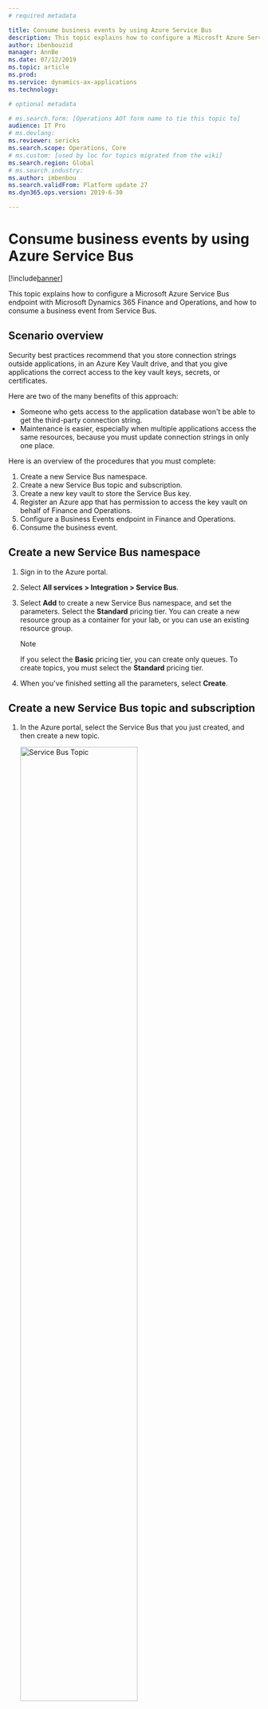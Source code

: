 ```yaml
---
# required metadata

title: Consume business events by using Azure Service Bus
description: This topic explains how to configure a Microsft Azure Service Bus endpoint with Microsoft Dynamics 365 Finance and Operations, and how to consume a business event from Service Bus.
author: ibenbouzid
manager: AnnBe
ms.date: 07/12/2019
ms.topic: article
ms.prod: 
ms.service: dynamics-ax-applications
ms.technology: 

# optional metadata

# ms.search.form: [Operations AOT form name to tie this topic to]
audience: IT Pro
# ms.devlang: 
ms.reviewer: sericks
ms.search.scope: Operations, Core
# ms.custom: [used by loc for topics migrated from the wiki]
ms.search.region: Global
# ms.search.industry: 
ms.author: imbenbou
ms.search.validFrom: Platform update 27
ms.dyn365.ops.version: 2019-6-30 

---
```

# Consume business events by using Azure Service Bus
[!include[banner](../../includes/banner.md)]

This topic explains how to configure a Microsoft Azure Service Bus endpoint with Microsoft Dynamics 365 Finance and Operations, and how to consume a business event from Service Bus.

## Scenario overview

Security best practices recommend that you store connection strings outside applications, in an Azure Key Vault drive, and that you give applications the correct access to the key vault keys, secrets, or certificates.

Here are two of the many benefits of this approach:

- Someone who gets access to the application database won't be able to get the third-party connection string.
- Maintenance is easier, especially when multiple applications access the same resources, because you must update connection strings in only one place.

Here is an overview of the procedures that you must complete:

1. Create a new Service Bus namespace.
2. Create a new Service Bus topic and subscription.
3. Create a new key vault to store the Service Bus key.
4. Register an Azure app that has permission to access the key vault on behalf of Finance and Operations.
5. Configure a Business Events endpoint in Finance and Operations.
6. Consume the business event.

## Create a new Service Bus namespace

1. Sign in to the Azure portal.
2. Select **All services \> Integration \> Service Bus**.
3. Select **Add** to create a new Service Bus namespace, and set the parameters. Select the **Standard** pricing tier. You can create a new resource group as a container for your lab, or you can use an existing resource group.

    > [!NOTE]
    > If you select the **Basic** pricing tier, you can create only queues. To create topics, you must select the **Standard** pricing tier.

4. When you've finished setting all the parameters, select **Create**.

## Create a new Service Bus topic and subscription

1. In the Azure portal, select the Service Bus that you just created, and then create a new topic.

   <img alt="Service Bus Topic" src="../../media/BEF-Howto-servicebus-03.png" width="70%">

2. Select the new topic, and then create a new subscription that is named **BE-USMF**.

    <img alt="Service Bus subscription" src="../../media/BEF-Howto-servicebus-04.png" width="70%">

3. Go back to the blade for your Service Bus, and create a new shared access policy to send events. Only the **Send** policy is required to send events to the Service Bus topic.

    <img alt="Service Bus Shared access policy" src="../../media/BEF-Howto-servicebus-05.png" width="70%">

4. Select the new **Send** policy, and then copy and save the **Primary Connection String** value. You will use this value later.

    <img alt="Service Bus connection string" src="../../media/BEF-Howto-servicebus-06.png" width="70%">

## Create a new key vault

In this procedure, you will create a key vault to store the key that you copied in the previous procedure. A key vault is a secure drive that is used to store keys, secrets, and certificates. Instead of storing the connection string in Finance and Operations, a more typical and more secure approach is to store it in a key vault. You can then register a new application with Azure Active Directory (Azure AD) and grant it the right to retrieve the secret from the key vault on behalf of Finance and Operations.

1. In the Azure portal, select **All services \> Security \> Key vaults**.
2. Create a new key vault in your resource group and **default parameters**.

    <img alt="New Key Vault" src="../../media/BEF-Howto-Keyvault-02.png" width="50%">

3. Select **Overview**, and copy and save the **DNS Name** value for the key vault. You will use this value later.

    <img alt="Key vault dns name" src="../../media/BEF-Howto-Keyvault-03.png" width="70%">

4. Select **BE-key vault \> Secrets \> Generate/Import**. Enter a name for your secret, and paste the Service Bus connection string that you saved earlier.

    <img alt="Key vault secret " src="../../media/BEF-Howto-Keyvault-04.png" width="70%">

5. Select **Create**.

## Register a new application

In this procedure, you will register a new application with Azure AD, and give it read and retrieve access to key vault secrets. Finance and Operations will then use this application to retrieve Service Bus secrets.

1. In the Azure portal, select **All services \> Security \> Azure Active Directory**.
2. Select **App registrations (preview) \> New registration**, and enter a name for your application.
3. Select **Register**.
4. Select the new application, and then select **Certificates & secrets \> New client secret**. Enter a name for your secret, and set the secret so that it never expires. Then select **Add**.

    <img alt="Azure App secret " src="../../media/BEF-Howto-Keyvault-07.png" width="50%">

5. Copy and save your new secret. You will use it later.

    > [!IMPORTANT]
    > Secrets are visible only one time. If you forget to copy the secret, you will have to delete it and create a new secret.

    <img alt="copy App secret " src="../../media/BEF-Howto-Keyvault-08.png" width="70%">

6. Select **Overview**, and copy and save the application ID. You will use this value later.

    <img alt="Copy App Id " src="../../media/BEF-Howto-Keyvault-09.png" width="70%">

7. Select **All services \> Security \> Key vaults**.
8. Select the key vault that you created earlier, and then select **Access policies \> Add new**.
9. On the **Principal** blade, select your new registered application. Select the check boxes for the **Get** and **List** secret permissions to retrieve key vault secrets.

    <img alt="Key Vault access policy " src="../../media/BEF-Howto-Keyvault-12.png" width="50%">

10. Save your new access policy.

## Configure a Business Events endpoint in Finance and Operations

1. Sign in to Finance and Operations.
2. Go to **System administration \> Setup \> System parameters**.
3. On the **Business events** tab, select **Business events**.
4. Select **Endpoints**.
5. Select **New**.
6. Select **Azure Service Bus Topic**.
7. Select **Next**.
8. Set the required parameter values.

    <img alt="Service Bus Endpoint" src="../../media/BEF-Howto-servicebus-08.png" width="70%">

9. Select **OK**.

## Consume a business event

The business scenario involves sending an email or a message to a team channel whenever a customer payment is posted for the USMF company. The message must contain details such as the customer account number, the customer name, and the amount of the payment.

1. Activate the customer payment posted business event for the USMF company.

    <img alt="Activate business event " src="../../media/BEF-Howto-servicebus-09.png" width="30%">

    After you activate a business event with a new endpoint, Finance and Operations sends a test message to verify that the configuration is accurate and to cache the connection.

2. To verify that the test message has been received, in the Azure portal, select your **BE-Topic** Service Bus topic, and then go into the **BE-USMF** Service Bus subscription that you created earlier. Verify that the message count for the subscription shows a value of at least **1**. If it doesn't, wait for the batch job to pick up your message.

    <img alt="Service Bus message count" src="../../media/BEF-Howto-servicebus-10.png" width="70%">

3. Select **All services \> Integration \> Logic Apps**.

    <img alt="logic apps" src="../../media/BEF-Howto-servicebus-11.png" width="70%">

4. Create a new logic app in your resource group.
5. After your Logic Apps resource has been created, select the option to create a blank logic app.
6. Search for **Service Bus**, and select it.
7. Select the trigger that is named **When a message is received in a topic subscription (auto-complete)**.

    > [!NOTE] 
    > Auto-complete means that the message is deleted from the subscription queue after it's retrieved. Peek-lock authorizes concurrent consumers. It requires a call to the Service Bus **complete** application programming interface (API) command to delete the message.

    Because Logic Apps is accessing your Service Bus for the first time, it asks for a new connection. This connection will cache connection details as a Service Bus namespace URL and credential.

8. Select your Service Bus namespace, and enter a name for the new connection.
9. Select the **RootManageSharedAccessKey** policy for your logic app, and then select **Create**.

    > [!NOTE]
    > The **Send** policy can't be used here, because you want to *retrieve* messages, not send them. As a best practice, you could have created a new policy for this use case and given it **Listen** permission only.

    <img alt="Service Bus listen policy " src="../../media/BEF-Howto-servicebus-16.png" width="70%">

10. Select your trigger parameters. Be sure to use the correct names for the topic and subscription that you created.

    This API polls Service Bus for new messages at a configurable recurrence (by default, every three minutes). If the volume of messages is low, the API will have a cost impact for unnecessary triggers, because Logic Apps is priced per trigger call and action run. However, you can implement a push architecture that uses Azure Event Grid in the middle. Service Bus can then push events to Event Grid when there are messages in a queue or a subscription. For more information, see [Azure Service Bus to Event Grid integration overview](https://docs.microsoft.com/azure/service-bus-messaging/service-bus-to-event-grid-integration-concept).

    <img alt="logic apps trigger " src="../../media/BEF-Howto-servicebus-17.png" width="70%">

11. Select **New step** to add a new action.
12. Search for the **Parse Json** data operation. This step is required so that the message can be parsed by using the schema of the data contract that Finance and Operations provides.

    The body content that is received from the Service Bus is encoded into base64 format. Therefore, you must transform it to string format before the JavaScript Object Notation (JSON) payload can be parsed. 

13. Click in the **Content** field, and then, in the pane that appears, on the **Expression** tab, enter the following expression: **Base64ToString()**

    <img alt="base64ToString " src="../../media/BEF-Howto-servicebus-19.png" width="70%">

14. Put the cursor between the parentheses in the expression, and then, on the **Dynamic content** tab, find and select the **Content of the message** content from the previous Service Bus trigger. Then select **OK**.

    <img alt="Service Bus message body " src="../../media/BEF-Howto-servicebus-20.png" width="50%">

    Next, you must enter the schema of the contract that is received from Finance and Operations. Finance and Operations provides only a sample payload. However, you can use a capability of Azure Logic Apps to generate a schema from a payload.

15. In Finance and Operations, select your event in the catalog, and then select the **Download schema** link. Open the text file that is downloaded, and copy the contents.
16. Go back to Logic Apps, and select the **Use sample payload to generate schema** link. Paste the contents of the text file, and then select **Done**.

    <img alt="message schema " src="../../media/BEF-Howto-servicebus-22.png" width="70%">

17. Depending on the quality of your sample payload, your generator won't recognize an integer from a real value, especially if the real value is provided as a whole number in the sample payload. Review the schema that is generated, and determine whether you must change a field of the **integer** data type to the **number** data type. (In JSON, the **number** data type represents real values.)

    <img alt="jason data types " src="../../media/BEF-Howto-servicebus-23.png" width="70%">

    Next, you will select a final action, such as sending a notification email that includes customer payment details.

18. Search for the **send email** action, and then sign in to your Microsoft Office 365 account.
19. Fill in the message with the required fields.

    <img alt="logic apps action send email " src="../../media/BEF-Howto-servicebus-25.png" width="70%">

20. Save your logic app.
21. Trigger the business event by posting a customer payment. Then verify that the logic app runs, and that you receive an email that includes customer payment details.
